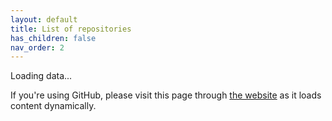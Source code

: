 ```yaml
---
layout: default
title: List of repositories
has_children: false
nav_order: 2
---
```


<div id="main">

Loading data...

If you're using GitHub, please visit this page through [the website](https://recloudstream.github.io) as it loads content dynamically.

</div>

<script>
function makeTd(text) {
    const td = document.createElement("td")
    td.appendChild(
        document.createTextNode(text)
    )
    td.style.textAlign = 'left'
    return td
}

async function fetchRow(url) {
    const r = await fetch(url)
    const data = await r.json()
    const row = document.createElement("tr")
    row.appendChild(makeTd(data.name || "unnamed"))
    row.appendChild(makeTd(data.description || "No description provided"))

    const btn = document.createElement("a")
    btn.classList.add("btn")
    btn.href = `https://cs.repo/${url.replace(/^https?:\/\//, "")}`
    row.appendChild(btn)

    return row
}

async function fetchData() {
    const mainDiv = document.getElementById("main")
    
    const table = document.createElement("table")
    table.innerHtml = `
<thead>
    <tr>
        <th style="text-align: left">Name</th>
        <th style="text-align: left">Description</th>
        <th style="text-align: left">Install</th>
    </tr>
</thead>
`
    const tbody = document.createElement("tbody")
    const r = await fetch("https://raw.githubusercontent.com/recloudstream/cs-repos/master/repos-db.json")
    const data = await r.json()

    for (const repo of data) {
        const row = await(fetchRow(repo))
        tbody.appendChild(row)
    }
    table.appendChild(tbody)

    mainDiv.classList.add("table-wrapper")
    mainDiv.appendChild(table)
}

fetchData()
</script>